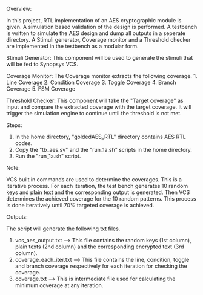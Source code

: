 
Overview:

In this project, RTL implementation of an AES cryptographic module is given. A simulation based validation of the design is performed. A testbench is written to simulate the AES design and dump all outputs in a seperate directory. A Stimuli generator, Coverage monitor and a Threshold checker are implemented in the testbench as a modular form. 

Stimuli Generator: This component will be used to generate the stimuli that will be fed to Synopsys VCS.

Coverage Monitor: The Coverage monitor extracts the following coverage.
	1. Line Coverage
	2. Condition Coverage
	3. Toggle Coverage
	4. Branch Coverage
	5. FSM Coverage

Threshold Checker: This component will take the "Target coverage" as input and compare the extracted coverage with the target coverage. It will trigger the simulation engine to continue until the threshold is not met.

Steps:

1. In the home directory, "goldedAES_RTL" directory contains AES RTL codes.
3. Copy the "tb_aes.sv" and the "run_1a.sh" scripts in the home directory.
4. Run the "run_1a.sh" script.


Note:

VCS built in commands are used to determine the coverages. This is a iterative process. For each iteration, the test bench generates
10 random keys and plain text and the corresponding output is generated. Then VCS determines the achieved coverage for the 10 random patterns. 
This process is done iteratively until 70% targeted coverage is achieved.

Outputs:

The script will generate the following txt files.
1. vcs_aes_output.txt -->  This file contains the random keys (1st column), plain texts (2nd column) and the corresponding encrypted text (3rd column).
2. coverage_each_iter.txt --> This file contains the line, condition, toggle and branch coverage respectively for each iteration for checking the coverage.
3. coverage.txt --> This is intermediate file used for calculating the minimum coverage at any iteration. 


